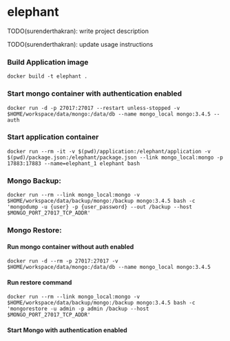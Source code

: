 # elephant

TODO(surenderthakran): write project description

TODO(surenderthakran): update usage instructions

### Build Application image
```
docker build -t elephant .
```

### Start mongo container with authentication enabled
```
docker run -d -p 27017:27017 --restart unless-stopped -v $HOME/workspace/data/mongo:/data/db --name mongo_local mongo:3.4.5 --auth
```

### Start application container
```
docker run --rm -it -v $(pwd)/application:/elephant/application -v $(pwd)/package.json:/elephant/package.json --link mongo_local:mongo -p 17883:17883 --name=elephant_1 elephant bash
```

### Mongo Backup:
```
docker run --rm --link mongo_local:mongo -v $HOME/workspace/data/backup/mongo:/backup mongo:3.4.5 bash -c 'mongodump -u {user} -p {user_password} --out /backup --host $MONGO_PORT_27017_TCP_ADDR'
```

### Mongo Restore:
#### Run mongo container without auth enabled
```
docker run -d --rm -p 27017:27017 -v $HOME/workspace/data/mongo:/data/db --name mongo_local mongo:3.4.5
```
#### Run restore command
```
docker run --rm --link mongo_local:mongo -v $HOME/workspace/data/backup/mongo:/backup mongo:3.4.5 bash -c 'mongorestore -u admin -p admin /backup --host $MONGO_PORT_27017_TCP_ADDR'
```
#### Start Mongo with authentication enabled
